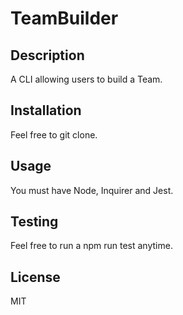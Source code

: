 # TeamBuilder

## Description
A CLI allowing users to build a Team.

## Installation
Feel free to git clone.

## Usage
You must have Node, Inquirer and Jest.

## Testing
Feel free to run a npm run test anytime.

## License
MIT
